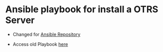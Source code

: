 # Ansible playbook for install a OTRS Server

- Changed for <a title="Ansible Repository" target="_blank" href="https://github.com/Iakim/Ansible">Ansible Repository</a>

- Access old Playbook <a title="Old Playbook for OTRS Server" target="_blank" href="https://github.com/Iakim/Ansible-OTRS-Server5/tree/master">here</a>
